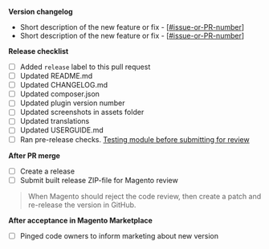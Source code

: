 **Version changelog**

- Short description of the new feature or fix - [[#issue-or-PR-number](link-to-issue-or-PR)]
- Short description of the new feature or fix - [[#issue-or-PR-number](link-to-issue-or-PR)]

**Release checklist**

- [ ] Added `release` label to this pull request
- [ ] Updated README.md
- [ ] Updated CHANGELOG.md
- [ ] Updated composer.json
- [ ] Updated plugin version number
- [ ] Updated screenshots in assets folder
- [ ] Updated translations
- [ ] Updated USERGUIDE.md
- [ ] Ran pre-release checks. [Testing module before submitting for review](https://github.com/sendsmaily/smaily-magento-extension/blob/master/CONTRIBUTING.md#testing-module-before-submitting-for-review)

**After PR merge**

- [ ] Create a release
- [ ] Submit built release ZIP-file for Magento review

> When Magento should reject the code review, then create a patch and re-release the version in GitHub.

**After acceptance in Magento Marketplace**

- [ ] Pinged code owners to inform marketing about new version
